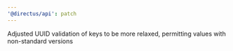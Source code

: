 ```yaml
---
'@directus/api': patch
---
```


Adjusted UUID validation of keys to be more relaxed, permitting values with non-standard versions
